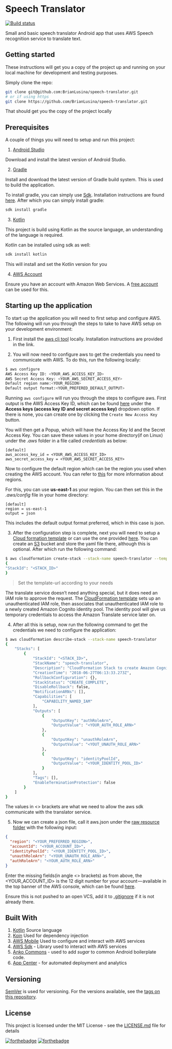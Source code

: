 # Speech Translator

[![Build status](https://build.appcenter.ms/v0.1/apps/930b811e-4f76-40aa-8ab4-7398cbc8b5c4/branches/master/badge)](https://appcenter.ms)

Small and basic speech translator Android app that uses AWS Speech recognition service to translate text.

## Getting started

These instructions will get you a copy of the project up and running on your local machine for development and testing purposes. 

Simply clone the repo:

```bash
git clone git@github.com:BrianLusina/speech-translator.git
# or if using https
git clone https://github.com/BrianLusina/speech-translator.git 
```

That should get you the copy of the project locally

## Prerequisites
A couple of things you will need to setup and run this project:

1. [Android Studio](https://developer.android.com/studio/)

Download and install the latest version of Android Studio.

2. [Gradle](https://gradle.org/)

Install and download the latest version of Gradle build system. This is used to build the application.

To install gradle, you can simply use [Sdk](https://sdkman.io/). Installation instructions are found [here](https://sdkman.io/install). After which you can simply install gradle:

```bash
sdk install gradle
```

3. [Kotlin](https://kotlinlang.org/)

This project is build using Kotlin as the source language, an understanding of the language is required.

Kotlin can be installed using sdk as well:

```bash
sdk install kotlin
```

This will install and set the Kotlin version for you

4. [AWS Account](https://aws.amazon.com/)

Ensure you have an account with Amazon Web Services. A [free account](https://aws.amazon.com/free/) can be used for this.

## Starting up the application

To start up the application you will need to first setup and configure AWS. The following will run you through the steps to take to have AWS setup on your development environment:

1. First install the [aws cli tool](https://docs.aws.amazon.com/cli/latest/userguide/installing.html) locally. Installation instructions are provided in the link.

2. You will now need to configure aws to get the credentials you need to communicate with AWS. To do this, run the following locally:

```bash
$ aws configure
AWS Access Key ID: <YOUR_AWS_ACCESS_KEY_ID>
AWS Secret Access Key: <YOUR_AWS_SECRET_ACCESS_KEY>
Default region name:<YOUR_REGION>
Default output format:<YOUR_PREFERED_DEFAULT_OUTPUT>
```  

Running `aws configure` will run you through the steps to configure aws. 
First output is the AWS Access Key ID, which can be found [here](https://console.aws.amazon.com/iam/home?region=us-east-1#/security_credential) under the __Access keys (access key ID and secret access key)__ dropdown option. If there is none, you can create one by clicking the `Create New Access Key` button.

You will then get a Popup, which will have the Access Key Id and the Secret Access Key. You can save these values in your home directory(if on Linux) under the _.aws_ folder in a file called _credentials_ as below:

```text
[default]
aws_access_key_id = <YOUR_AWS_ACCESS_KEY_ID>
aws_secret_access_key = <YOUR_AWS_SECRET_ACCESS_KEY>
```

Now to configure the default region which can be the region you used when creating the AWS account. You can refer to [this](https://docs.aws.amazon.com/AmazonRDS/latest/UserGuide/Concepts.RegionsAndAvailabilityZones.html) for more information about regions.

For this, you can use __us-east-1__ as your region. You can then set this in the _.aws/config_ file in your home directory:

```text
[default]
region = us-east-1
output = json
```

This includes the default output format preferred, which in this case is json.

3. After the configuration step is complete, next you will need to setup a [Cloud formation template](https://aws.amazon.com/cloudformation/aws-cloudformation-templates/) or can use the one provided [here](./speech-translator.yaml). You can create an [S3](https://s3.console.aws.amazon.com/s3) bucket and store the yaml file there, although this is optional. After which run the following command:

```bash
$ aws cloudformation create-stack --stack-name speech-translator --template-url https://s3-us-west-2.amazonaws.com/<S3_BUCKET_NAME>/<YOUR_CLOUD_FORMATION_TEMPLATE> --capabilities CAPABILITY_NAMED_IAM
{
"StackId": "<STACK_ID>"
}
```
> Set the template-url according to your needs

The translate service doesn’t need anything special, but it does need an IAM role to approve the request. The [CloudFormation template](./speech-translator.yaml) sets up an unauthenticated IAM role, then associates that unauthenticated IAM role to a newly created Amazon Cognito identity pool. The identity pool will give us temporary credentials to access the Amazon Translate service later on.

4. After all this is setup, now run the following command to get the credentials we need to configure the application:

```bash
$ aws cloudformation describe-stack --stack-name speech-translator
{
    "Stacks": [
        {
            "StackId": "<STACK_ID>",
            "StackName": "speech-translator",
            "Description": "CloudFormation Stack to create Amazon Cognito Federated Identity Pool, IAM Roles, and Policies for Mobile Speech Translator app",
            "CreationTime": "2018-06-27T06:13:33.273Z",
            "RollbackConfiguration": {},
            "StackStatus": "CREATE_COMPLETE",
            "DisableRollback": false,
            "NotificationARNs": [],
            "Capabilities": [
                "CAPABILITY_NAMED_IAM"
            ],
            "Outputs": [
                {
                    "OutputKey": "authRoleArn",
                    "OutputValue": "<YOUR_AUTH_ROLE_ARN>"
                },
                {
                    "OutputKey": "unauthRoleArn",
                    "OutputValue": "<YOUT_UNAUTH_ROLE_ARN>"
                },
                {
                    "OutputKey": "identityPoolId",
                    "OutputValue": "<YOUR_IDENTITY_POOL_ID>"
                }
            ],
            "Tags": [],
            "EnableTerminationProtection": false
        }
    ]
}
``` 

The values in <> brackets are what we need to allow the aws sdk communicate with the translator service.

5. Now we can create a json file, call it aws.json under the [raw resource folder](./app/src/main/res/raw/) with the following input:

```json
{
  "region": "<YOUR_PREFERRED_REGION>",
  "accountId": "<YOUR_ACCOUNT_ID>",
  "identityPoolId": "<YOUR_IDENTITY_POOL_ID>",
  "unauthRoleArn": "<YOUR_UNAUTH_ROLE_ARN>",
  "authRoleArn": "<YOUR_AUTH_ROLE_ARN>"
}
```

Enter the missing fields(in angle <> brackets) as from above, the <YOUR_ACCOUNT_ID> is the 12 digit number for your account — available in the top banner of the AWS console, which can be found [here](https://docs.aws.amazon.com/IAM/latest/UserGuide/console_account-alias.html).

Ensure this is not pushed to an open VCS, add it to [.gitignore](./.gitignore) if it is not already there.

## Built With

1. [Kotlin](https://kotlinlang.org/) Source language
2. [Koin](https://insert-koin.io) Used for dependency injection
3. [AWS Mobile](https://docs.aws.amazon.com/aws-mobile/latest/developerguide/getting-started.html) Used to configure and interact with AWS services
4. [AWS Sdk](https://github.com/aws/aws-sdk-android) - Library used to interact with AWS services
5. [Anko Commons](https://github.com/Kotlin/anko) - used to add _sugar_ to common Android boilerplate code.
6. [App Center](https://appcenter.ms) - for automated deployment and analytics

## Versioning

[SemVer](https://semver.org/) is used for versioning. For the versions available, see the [tags on this repository](https://github.com/BrianLusina/speech-translator/tags).

## License

This project is licensed under the MIT License - see the [LICENSE.md](./LICENSE.md) file for details

[![forthebadge](https://forthebadge.com/images/badges/built-for-android.svg)](https://forthebadge.com)
[![forthebadge](https://forthebadge.com/images/badges/built-with-love.svg)](https://forthebadge.com)
